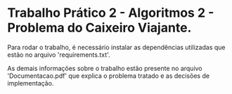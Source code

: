 # Trabalho Prático 2 - Algoritmos 2 - Problema do Caixeiro Viajante.

Para rodar o trabalho, é necessário instalar as dependências utilizadas que estão no arquivo 'requirements.txt'.

As demais informações sobre o trabalho estão presente no arquivo 'Documentacao.pdf' que explica o problema tratado e as decisões de implementação.